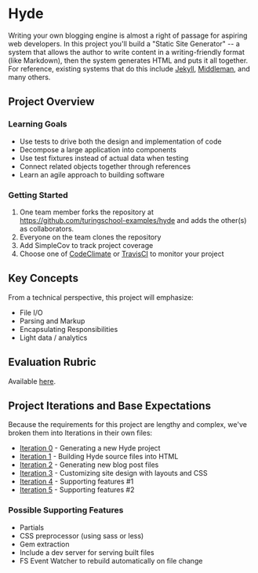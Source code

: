 # Hyde

Writing your own blogging engine is almost a right of passage for aspiring web developers. In this project you'll build a "Static Site Generator" -- a system that allows the author to write content in a writing-friendly format (like Markdown), then the system generates HTML and puts it all together. For reference, existing systems that do this include [Jekyll](https://jekyllrb.com/), [Middleman](https://middlemanapp.com/), and many others.

## Project Overview

### Learning Goals

* Use tests to drive both the design and implementation of code
* Decompose a large application into components
* Use test fixtures instead of actual data when testing
* Connect related objects together through references
* Learn an agile approach to building software

### Getting Started

1. One team member forks the repository at https://github.com/turingschool-examples/hyde and adds the other(s) as collaborators.
2. Everyone on the team clones the repository
3. Add SimpleCov to track project coverage
4. Choose one of [CodeClimate](https://codeclimate.com/) or [TravisCI](https://travis-ci.org/) to monitor your project

## Key Concepts

From a technical perspective, this project will emphasize:

* File I/O
* Parsing and Markup
* Encapsulating Responsibilities
* Light data / analytics

## Evaluation Rubric

Available [here](rubric.markdown).

## Project Iterations and Base Expectations

Because the requirements for this project are lengthy and complex, we've broken
them into Iterations in their own files:

* [Iteration 0](iteration_0.markdown) - Generating a new Hyde project
* [Iteration 1](iteration_1.markdown) - Building Hyde source files into HTML
* [Iteration 2](iteration_2.markdown) - Generating new blog post files
* [Iteration 3](iteration_3.markdown) - Customizing site design with layouts and CSS
* [Iteration 4](iteration_4.markdown) - Supporting features #1
* [Iteration 5](iteration_5.markdown) - Supporting features #2

### Possible Supporting Features

* Partials
* CSS preprocessor (using sass or less)
* Gem extraction
* Include a dev server for serving built files
* FS Event Watcher to rebuild automatically on file change
